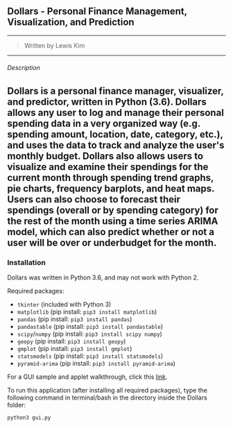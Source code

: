 ## Dollars - Personal Finance Management, Visualization, and Prediction
---
> Written by Lewis Kim

---
###### Description

Dollars is a personal finance manager, visualizer, and predictor, written in Python (3.6). Dollars allows any user to log and manage their personal spending data in a very organized way (e.g. spending amount, location, date, category, etc.), and uses the data to track and analyze the user's monthly budget. Dollars also allows users to visualize and examine their spendings for the current month through spending trend graphs, pie charts, frequency barplots, and heat maps. Users can also choose to forecast their spendings (overall or by spending category) for the rest of the month using a time series ARIMA model, which can also predict whether or not a user will be over or underbudget for the month.
---

### Installation

Dollars was written in Python 3.6, and may not work with Python 2.

Required packages:
- ``tkinter`` (included with Python 3)
- ``matplotlib`` (pip install: ``pip3 install matplotlib``)
- ``pandas`` (pip install: ``pip3 install pandas``)
- ``pandastable`` (pip install: ``pip3 install pandastable``)
- ``scipy``/``numpy`` (pip install: ``pip3 install scipy numpy``)
- ``geopy`` (pip install: ``pip3 install geopy``)
- ``gmplot`` (pip install: ``pip3 install gmplot``)
- ``statsmodels`` (pip install: ``pip3 install statsmodels``)
- ``pyramid-arima`` (pip install: ``pip3 install pyramid-arima``)

For a GUI sample and applet walkthrough, click this [link](gui_sample/README.md).

To run this application (after installing all required packages), type the following command in terminal/bash in the directory inside the Dollars folder:

```
python3 gui.py
```
